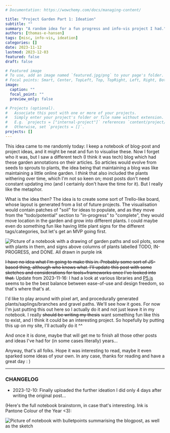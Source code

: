 ```yaml
---
# Documentation: https://wowchemy.com/docs/managing-content/

title: "Project Garden Part 1: Ideation"
subtitle: ""
summary: "A random idea for a fun progress and info-vis project I had."
authors: [thomas-e-hansen]
tags: [misc, info-vis, ideation]
categories: []
date: 2023-11-12
lastmod: 2023-12-03
featured: false
draft: false

# Featured image
# To use, add an image named `featured.jpg/png` to your page's folder.
# Focal points: Smart, Center, TopLeft, Top, TopRight, Left, Right, BottomLeft, Bottom, BottomRight.
image:
  caption: ""
  focal_point: ""
  preview_only: false

# Projects (optional).
#   Associate this post with one or more of your projects.
#   Simply enter your project's folder or file name without extension.
#   E.g. `projects = ["internal-project"]` references `content/project/deep-learning/index.md`.
#   Otherwise, set `projects = []`.
projects: []
---
```


This idea came to me randomly today: I keep a notebook of blog-post and project
ideas, and it might be neat and fun to visualise these. Now I forget who it was,
but I saw a different tech (I think it was tech) blog which had these garden
annotations on their articles. So articles would evolve from seeds to sprouts to
plants, the idea being that maintaining a blog was like maintaining a little
online garden. I _think_ that also included the plants withering over time,
which I'm not so keen on; most posts don't need constant updating imo (and I
certainly don't have the time for it). But I really like the metaphor.

What is the idea then? The idea is to create some sort of Trello-like board,
whose layout is generated from a list of future projects. The visualisation
would contain patches of "soil" for ideas to populate, and as they move from the
"todo/potential" section to "in-progress" to "complete", they would move
location in the garden and grow into different plants. I could maybe even do
something fun like having little plant signs for the different tags/categories,
but let's get an MVP going first.

![Picture of a notebook with a drawing of garden paths and soil plots, some with
plants in them, and signs above columns of plants labelled TODO,
IN-PROGRESS, and DONE. All drawn in purple
ink](/project-garden-idea/sketch.png)

~~I have no idea what I'm going to make this in. Probably some sort of JS-based
thing, although who knows what. I'll update this post with some sketches and
considerations for tools+frameworks once I've looked into that.~~ Update from
2023-11-16: I had a look at various libraries and
[P5.js](https://p5js.org/)
seems to be the best balance between ease-of-use and design freedom, so that's
where that's at.

I'd like to play around with pixel art, and procedurally generated
plants/saplings/branches and gravel paths. We'll see how it goes. For now I'm
just putting this out here so I actually do it and not just leave it in my
notebook. I really ~~should be writing my thesis~~ want something fun like this
to exist, and I think it could be an interesting project. So hopefully by
putting this up on my site, I'll actually do it  ^^

And once it is done, maybe that will get me to finish all those other posts and
ideas I've had for (in some cases literally) years...

Anyway, that's all folks. Hope it was interesting to read, maybe it even sparked
some ideas of your own. In any case, thanks for reading and have a great day  : )

-----

### CHANGELOG

* 2023-12-10: Finally uploaded the further ideation I did only 4 days after
    writing the original post...

(Here's the full notebook brainstorm, in case that's interesting. Ink is Pantone
Colour of the Year  <3):

![Picture of notebook with bulletpoints summarising the blogpost, as well as the
sketch](/project-garden-idea/overview.png)

